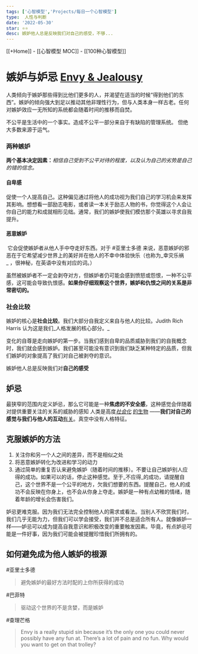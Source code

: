 ```yaml
---
tags: ['心智模型','Projects/每日一个心智模型']
type:  人性与判断
date: '2022-05-30'
star: ⭐⭐
desc: 嫉妒他人总是反映我们对自己的感受，不够...
---
```

[[+Home]] - [[心智模型 MOC]] - [[100种心智模型]]


# 嫉妒与妒忌 **[Envy & Jealousy](https://www.farnamstreetblog.com/2016/08/mental-model-bias-envy-jealousy/)**

人类倾向于嫉妒那些得到比他们更多的人，并渴望在适当的时候“得到他们的东西”。嫉妒的倾向强大到足以推动其他非理性行为，但与人类本身一样古老。任何对嫉妒效应一无所知的系统都会随着时间的推移而自焚。


不公平是生活中的一个事实。造成不公平一部分来自于有缺陷的管理系统。 但绝大多数来源于运气。


### 两种嫉妒
**两个基本决定因素：**_相信自己受到不公平对待的程度，以及认为自己的劣势是自己的错的信念。_

#### 自卑感
促使一个人提高自己。这种偏见通过将他人的成功视为我们自己的学习机会来发挥其影响。想想看一部励志电影，或者读一本关于励志人物的书，你觉得这个人会让你自己的能力和成就相形见绌。通常，我们的嫉妒使我们模仿那个英雄以寻求自我提升。

#### 恶意嫉妒
 它会促使嫉妒者从他人手中夺走好东西。对于 #亚里士多德 来说，恶意嫉妒的邪恶在于它希望减少世界上的美好并在他人的不幸中体验快乐（也称为_幸灾乐祸_ ，很神秘，在英语中没有对应的词。）

虽然被嫉妒者不一定会剥夺对方，但嫉妒者仍可能会感到愤怒或怨恨，一种不公平感，这可能会导致仇恨感。**如果你仔细观察这个世界，嫉妒和仇恨之间的关系是非常密切的。**



### 社会比较
嫉妒的核心是**社会比较**。我们大部分自我定义来自与他人的比较。Judith Rich Harris 认为这是我们_人格发展的核心部分。_

变化的自尊是走向嫉妒的第一步。当我们感到自卑的品质威胁到我们的自我概念时，我们就会感到嫉妒。我们甚至可能没有意识到我们缺乏某种特定的品质，但我们嫉妒的对象提高了我们对自己被剥夺的意识。

嫉妒他人总是反映我们对**自己的感受**



## 妒忌
最狭窄的范围内定义妒忌，那么它可能是一种**焦虑的不安全感**，这种感觉会伴随着对提供重要关注的关系的威胁的感知
人类是高度[_社会化_](https://www.farnamstreetblog.com/2016/05/lewis-thomas-on-our-social-nature-and-getting-the-air-right/) [的生物](https://www.farnamstreetblog.com/2016/05/lewis-thomas-on-our-social-nature-and-getting-the-air-right/) ——**我们对自己的感觉与我们与他人的互动**[有关](https://www.farnamstreetblog.com/2016/05/lewis-thomas-on-our-social-nature-and-getting-the-air-right/)。真空中没有人格特征。


## 克服嫉妒的方法
1. 关注你和另一个人之间的差异，而不是相似之处
2. 将恶意嫉妒转化为改进和学习的动力
3. 通过简单的重复否认来避免嫉妒（随着时间的推移）。不要让自己嫉妒别人应得的成功。如果可以的话，停止这种感觉。至于_不应得_的成功，请提醒自己，这个世界不是一个公平的地方，欠我们想要的东西。提醒自己，他人的成功不会反映在你身上，也不会从你身上夺走。嫉妒是一种有点幼稚的情绪，随着年龄的增长会伤害我们。


妒忌更难克服。因为我们无法完全控制他人的需求或看法。当别人不欣赏我们时，我们几乎无能为力，但我们可以学会接受，我们并不总是适合所有人。就像嫉妒一样——妒忌可以成为提高自我意识和积极改变的重要触发因素。毕竟，有点妒忌可能是一件好事，因为我们可能会被提醒珍惜我们所拥有的。



## 如何避免成为他人嫉妒的根源
#亚里士多德 
>避免嫉妒的最好方法时配的上你所获得的成功


#巴菲特 
>驱动这个世界的不是贪婪，而是嫉妒

#查理芒格 
>Envy is a really stupid sin because it’s the only one you could never possibly have any fun at. There’s a lot of pain and no fun. Why would you want to get on that trolley?